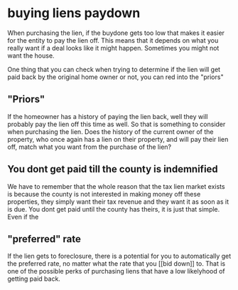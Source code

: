 # buying liens paydown

When purchasing the lien, if the buydone gets too low that makes it easier for the entity to pay the lien off. This means that it depends on what you really want if a deal looks like it might happen. Sometimes you might not want the house. 

One thing that you can check when trying to determine if the lien will get paid back by the original home owner or not, you can red into the "priors"

## "Priors"
If the homeowner has a history of paying the lien back, well they will probably pay the lien off this time as well. So that is something to consider when purchasing the lien. Does the history of the current owner of the property, who once again has a lien on their property, and will pay their lien off, match what you want from the purchase of the lien? 


## You dont get paid till the county is indemnified
We have to remember that the whole reason that the tax lien market exists is because the county is not interested in making money off these properties, they simply want their tax revenue and they want it as soon as it is due. You dont get paid until the county has theirs, it is just that simple. Even if the 


## "preferred" rate
If the lien gets to foreclosure, there is a potential for you to automatically get the preferred rate, no matter what the rate that you [[bid down]] to. That is one of the possible perks of purchasing liens that have a low likelyhood of getting paid back.


